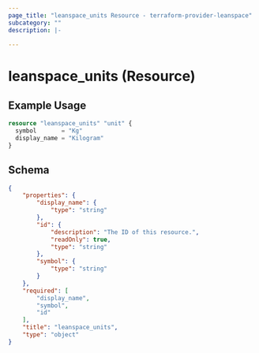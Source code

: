 ```yaml
---
page_title: "leanspace_units Resource - terraform-provider-leanspace"
subcategory: ""
description: |-
  
---
```


# leanspace_units (Resource)



## Example Usage

```terraform
resource "leanspace_units" "unit" {
  symbol       = "Kg"
  display_name = "Kilogram"
}
```

<!-- schema generated by tfplugindocs -->
## Schema

```json json_schema
{
	"properties": {
		"display_name": {
			"type": "string"
		},
		"id": {
			"description": "The ID of this resource.",
			"readOnly": true,
			"type": "string"
		},
		"symbol": {
			"type": "string"
		}
	},
	"required": [
		"display_name",
		"symbol",
		"id"
	],
	"title": "leanspace_units",
	"type": "object"
}
```

